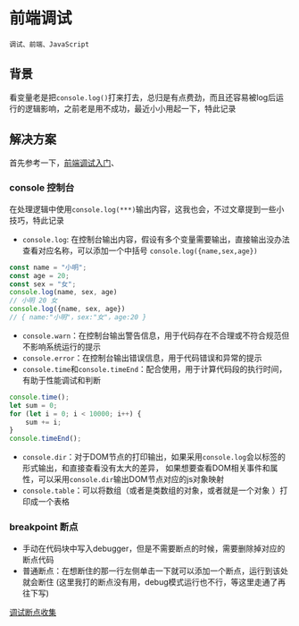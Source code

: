 # 前端调试

    调试、前端、JavaScript

## 背景

看变量老是把`console.log()`打来打去，总归是有点费劲，而且还容易被log后运行的逻辑影响，之前老是用不成功，最近小小用起一下，特此记录

## 解决方案

首先参考一下，[前端调试入门](https://blog.csdn.net/weixin_46232841/article/details/127111084)、

### console 控制台

在处理逻辑中使用`console.log(***)`输出内容，这我也会，不过文章提到一些小技巧，特此记录

* `console.log`:
  在控制台输出内容，假设有多个变量需要输出，直接输出没办法查看对应名称，可以添加一个中括号 `console.log({name,sex,age})`

```javascript
const name = "小明";
const age = 20;
const sex = "女";
console.log(name, sex, age)
// 小明 20 女
console.log({name, sex, age})
// { name:"小明"，sex:"女"，age:20 }
```

* `console.warn`：在控制台输出警告信息，用于代码存在不合理或不符合规范但不影响系统运行的提示
* `console.error`：在控制台输出错误信息，用于代码错误和异常的提示
* `console.time`和`console.timeEnd`：配合使用，用于计算代码段的执行时间，有助于性能调试和判断

```javascript
console.time();
let sum = 0;
for (let i = 0; i < 10000; i++) {
    sum += i;
}
console.timeEnd();
```

* `console.dir`：对于DOM节点的打印输出，如果采用`console.log`会以标签的形式输出，和直接查看没有太大的差异，
  如果想要查看DOM相关事件和属性，可以采用`console.dir`输出DOM节点对应的js对象映射
* `console.table`：可以将数组（或者是类数组的对象，或者就是一个对象 ）打印成一个表格

### breakpoint 断点

* 手动在代码块中写入debugger，但是不需要断点的时候，需要删除掉对应的断点代码
* 普通断点：在想断住的那一行左侧单击一下就可以添加一个断点，运行到该处就会断住
  (这里我打的断点没有用，debug模式运行也不行，等这里走通了再往下写)

[调试断点收集](https://www.imooc.com/m/wap/article/detail.html?aid=246860)
